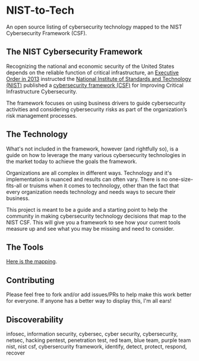 # NIST-to-Tech

An open source listing of cybersecurity technology mapped to the NIST Cybersecurity Framework (CSF).

## The NIST Cybersecurity Framework

Recognizing the national and economic security of the United States depends on the reliable function of critical infrastructure, an [Executive Order in 2013](https://obamawhitehouse.archives.gov/the-press-office/2013/02/12/executive-order-improving-critical-infrastructure-cybersecurity) instructed the [National Institute of Standards and Technology (NIST)](https://www.nist.gov/) published a [cybersecurity framework (CSF)](https://www.nist.gov/cyberframework/framework) for Improving Critical Infrastructure Cybersecurity.

The framework focuses on using business drivers to guide cybersecurity activities and considering cybersecurity risks as part of the organization’s risk management processes.

## The Technology

What's not included in the framework, however (and rightfully so), is a guide on how to leverage the many various cybersecurity technologies in the market today to achieve the goals the framework.

Organizations are all complex in different ways. Technology and it's implementation is nuanced and results can often vary. There is no one-size-fits-all or truisms when it comes to technology, other than the fact that every organization needs technology and needs ways to secure their business.

This project is meant to be a guide and a starting point to help the community in making cybersecurity technology decisions that map to the NIST CSF. This will give you a framework to see how your current tools measure up and see what you may be missing and need to consider.

## The Tools

[Here is the mapping](ToolMapping.md).

## Contributing

Please feel free to fork and/or add issues/PRs to help make this work better for everyone. If anyone has a better way to display this, I'm all ears!

## Discoverability

infosec, information security, cybersec, cyber security, cybersecurity, netsec, hacking
pentest, penetration test, red team, blue team, purple team
nist, nist csf, cybersercurity framework, identify, detect, protect, respond, recover
